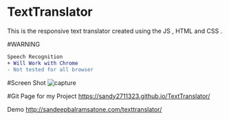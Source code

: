 # TextTranslator


This is the responsive text translator created using the JS , HTML and CSS .

#WARNING 
```diff
Speech Recognition 
+ Will Work with Chrome 
- Not tested for all browser 
```

#Screen Shot
![capture](https://cloud.githubusercontent.com/assets/22931190/21253359/05f3090a-c384-11e6-8add-4eac69855789.PNG)


#Git Page for my Project 
https://sandy2711323.github.io/TextTranslator/

Demo
http://sandeepbalramsatone.com/texttranslator/
